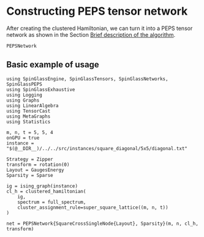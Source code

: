 # Constructing PEPS tensor network

After creating the clustered Hamiltonian, we can turn it into a PEPS tensor network as shown in the Section [Brief description of the algorithm](../algorithm.md). 

```@docs
PEPSNetwork
```

## Basic example of usage

```@example
using SpinGlassEngine, SpinGlassTensors, SpinGlassNetworks, SpinGlassPEPS
using SpinGlassExhaustive
using Logging
using Graphs
using LinearAlgebra
using TensorCast
using MetaGraphs
using Statistics

m, n, t = 5, 5, 4
onGPU = true
instance = "$(@__DIR__)/../../src/instances/square_diagonal/5x5/diagonal.txt"

Strategy = Zipper
transform = rotation(0)
Layout = GaugesEnergy
Sparsity = Sparse

ig = ising_graph(instance)
cl_h = clustered_hamiltonian(
    ig,
    spectrum = full_spectrum,
    cluster_assignment_rule=super_square_lattice((m, n, t))
)

net = PEPSNetwork{SquareCrossSingleNode{Layout}, Sparsity}(m, n, cl_h, transform)
```
